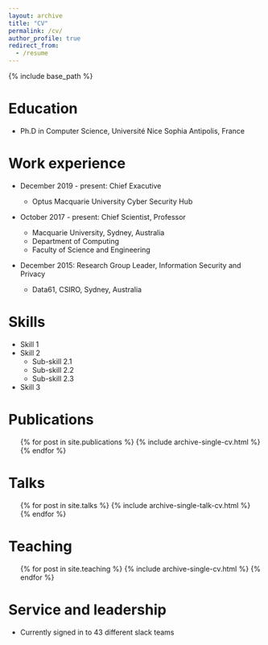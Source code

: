 ```yaml
---
layout: archive
title: "CV"
permalink: /cv/
author_profile: true
redirect_from:
  - /resume
---
```


{% include base_path %}

Education
======

* Ph.D in Computer Science, Université Nice Sophia Antipolis, France

Work experience
======
* December 2019 - present: Chief Exacutive
  * Optus Macquarie University Cyber Security Hub

  
* October 2017 - present: Chief Scientist, Professor
  * Macquarie University, Sydney, Australia
  * Department of Computing
  * Faculty of Science and Engineering

* December 2015: Research Group Leader, Information Security and Privacy
  * Data61, CSIRO, Sydney, Australia
  
  
Skills
======
* Skill 1
* Skill 2
  * Sub-skill 2.1
  * Sub-skill 2.2
  * Sub-skill 2.3
* Skill 3

Publications
======
  <ul>{% for post in site.publications %}
    {% include archive-single-cv.html %}
  {% endfor %}</ul>
  
Talks
======
  <ul>{% for post in site.talks %}
    {% include archive-single-talk-cv.html %}
  {% endfor %}</ul>
  
Teaching
======
  <ul>{% for post in site.teaching %}
    {% include archive-single-cv.html %}
  {% endfor %}</ul>
  
Service and leadership
======
* Currently signed in to 43 different slack teams
